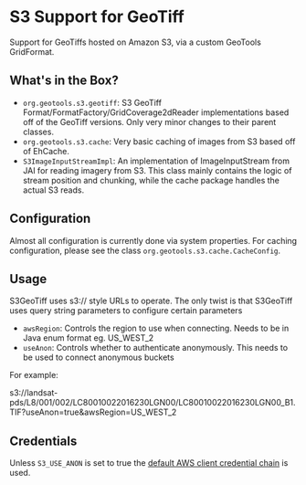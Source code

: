 # S3 Support for GeoTiff

Support for GeoTiffs hosted on Amazon S3, via a custom GeoTools GridFormat.

## What's in the Box?
* `org.geotools.s3.geotiff`: S3 GeoTiff Format/FormatFactory/GridCoverage2dReader implementations
  based off of the GeoTiff versions. Only very minor changes to their parent classes.
* `org.geotools.s3.cache`: Very basic caching of images from S3 based off of EhCache.
* `S3ImageInputStreamImpl`: An implementation of ImageInputStream from JAI for reading imagery
  from S3. This class mainly contains the logic of stream position and chunking, while the cache
  package handles the actual S3 reads.
  
## Configuration
Almost all configuration is currently done via system properties. For caching configuration, please
see the class `org.geotools.s3.cache.CacheConfig`. 

## Usage
S3GeoTiff uses s3:// style URLs to operate. The only twist is that S3GeoTiff uses query string
parameters to configure certain parameters

* `awsRegion`: Controls the region to use when connecting. Needs to be in Java enum format eg. US_WEST_2
* `useAnon`: Controls whether to authenticate anonymously. This needs to be used to connect anonymous buckets

For example:

s3://landsat-pds/L8/001/002/LC80010022016230LGN00/LC80010022016230LGN00_B1.TIF?useAnon=true&awsRegion=US_WEST_2
  
## Credentials
Unless `S3_USE_ANON` is set to true the 
[default AWS client credential chain](http://docs.aws.amazon.com/sdk-for-java/v1/developer-guide/credentials.html#using-the-default-credential-provider-chain) is used.